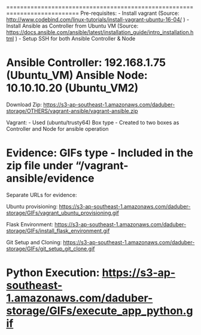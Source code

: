===========================================================================
Pre-requisites:
    - Install vagrant (Source: http://www.codebind.com/linux-tutorials/install-vagrant-ubuntu-16-04/ )
    - Install Ansible as Controller from Ubuntu VM (Source: https://docs.ansible.com/ansible/latest/installation_guide/intro_installation.html )
    - Setup SSH for both Ansible Controller & Node

Ansible Controller: 192.168.1.75 (Ubuntu_VM)
Ansible Node: 10.10.10.20 (Ubuntu_VM2)
===========================================================================
Download Zip: https://s3-ap-southeast-1.amazonaws.com/daduber-storage/OTHERS/vagrant-ansible/vagrant-ansible.zip

Vagrant: 
	- Used (ubuntu/trusty64) Box type
	- Created to two boxes as Controller and Node for ansible operation

Evidence: GIFs type
	- Included in the zip file under “/vagrant-ansible/evidence
===========================================================================
Separate URLs for evidence:

Ubuntu provisioning: https://s3-ap-southeast-1.amazonaws.com/daduber-storage/GIFs/vagrant_ubuntu_provisioning.gif

Flask Environment: https://s3-ap-southeast-1.amazonaws.com/daduber-storage/GIFs/install_flask_environment.gif

Git Setup and Cloning: https://s3-ap-southeast-1.amazonaws.com/daduber-storage/GIFs/git_setup_git_clone.gif

Python Execution: https://s3-ap-southeast-1.amazonaws.com/daduber-storage/GIFs/execute_app_python.gif
===========================================================================
